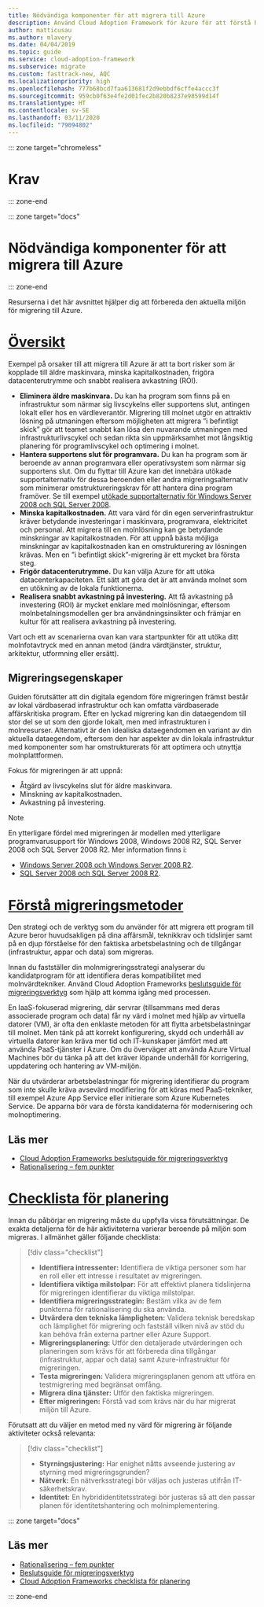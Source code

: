 ```yaml
---
title: Nödvändiga komponenter för att migrera till Azure
description: Använd Cloud Adoption Framework för Azure för att förstå hur du förbereder för migrering till Azure och vilka krav du behöver uppfylla för en lyckad migrering.
author: matticusau
ms.author: mlavery
ms.date: 04/04/2019
ms.topic: guide
ms.service: cloud-adoption-framework
ms.subservice: migrate
ms.custom: fasttrack-new, AQC
ms.localizationpriority: high
ms.openlocfilehash: 777b68bcd7faa613681f2d9ebbdf6cffe4accc3f
ms.sourcegitcommit: 959cb0f63e4fe2d01fec2b820b8237e98599d14f
ms.translationtype: HT
ms.contentlocale: sv-SE
ms.lasthandoff: 03/11/2020
ms.locfileid: "79094802"
---
```

::: zone target="chromeless"

# <a name="prerequisites"></a>Krav

::: zone-end

::: zone target="docs"

# <a name="prerequisites-for-migrating-to-azure"></a>Nödvändiga komponenter för att migrera till Azure

::: zone-end

Resurserna i det här avsnittet hjälper dig att förbereda den aktuella miljön för migrering till Azure.

# <a name="overview"></a>[Översikt](#tab/Overview)

Exempel på orsaker till att migrera till Azure är att ta bort risker som är kopplade till äldre maskinvara, minska kapitalkostnaden, frigöra datacenterutrymme och snabbt realisera avkastning (ROI).

- **Eliminera äldre maskinvara.** Du kan ha program som finns på en infrastruktur som närmar sig livscykelns eller supportens slut, antingen lokalt eller hos en värdleverantör. Migrering till molnet utgör en attraktiv lösning på utmaningen eftersom möjligheten att migrera ”i befintligt skick” gör att teamet snabbt kan lösa den nuvarande utmaningen med infrastrukturlivscykel och sedan rikta sin uppmärksamhet mot långsiktig planering för programlivscykel och optimering i molnet.
- **Hantera supportens slut för programvara.** Du kan ha program som är beroende av annan programvara eller operativsystem som närmar sig supportens slut. Om du flyttar till Azure kan det innebära utökade supportalternativ för dessa beroenden eller andra migreringsalternativ som minimerar omstruktureringskrav för att hantera dina program framöver. Se till exempel [utökade supportalternativ för Windows Server 2008 och SQL Server 2008](https://azure.microsoft.com/blog/announcing-new-options-for-sql-server-2008-and-windows-server-2008-end-of-support).
- **Minska kapitalkostnaden.** Att vara värd för din egen serverinfrastruktur kräver betydande investeringar i maskinvara, programvara, elektricitet och personal. Att migrera till en molnlösning kan ge betydande minskningar av kapitalkostnaden. För att uppnå bästa möjliga minskningar av kapitalkostnaden kan en omstrukturering av lösningen krävas. Men en ”i befintligt skick”-migrering är ett mycket bra första steg.
- **Frigör datacenterutrymme.** Du kan välja Azure för att utöka datacenterkapaciteten. Ett sätt att göra det är att använda molnet som en utökning av de lokala funktionerna.
- **Realisera snabbt avkastning på investering.** Att få avkastning på investering (ROI) är mycket enklare med molnlösningar, eftersom molnbetalningsmodellen ger bra användningsinsikter och främjar en kultur för att realisera avkastning på investering.

Vart och ett av scenarierna ovan kan vara startpunkter för att utöka ditt molnfotavtryck med en annan metod (ändra värdtjänster, struktur, arkitektur, utformning eller ersätt).

## <a name="migration-characteristics"></a>Migreringsegenskaper

Guiden förutsätter att din digitala egendom före migreringen främst består av lokal värdbaserad infrastruktur och kan omfatta värdbaserade affärskritiska program. Efter en lyckad migrering kan din dataegendom till stor del se ut som den gjorde lokalt, men med infrastrukturen i molnresurser. Alternativt är den idealiska dataegendomen en variant av din aktuella dataegendom, eftersom den har aspekter av din lokala infrastruktur med komponenter som har omstrukturerats för att optimera och utnyttja molnplattformen.

Fokus för migreringen är att uppnå:

- Åtgärd av livscykelns slut för äldre maskinvara.
- Minskning av kapitalkostnaden.
- Avkastning på investering.

> [!NOTE]
> En ytterligare fördel med migreringen är modellen med ytterligare programvarusupport för Windows 2008, Windows 2008 R2, SQL Server 2008 och SQL Server 2008 R2. Mer information finns i:
>
> - [Windows Server 2008 och Windows Server 2008 R2](https://www.microsoft.com/cloud-platform/windows-server-2008).
> - [SQL Server 2008 och SQL Server 2008 R2](https://www.microsoft.com/sql-server/sql-server-2008).

# <a name="understand-migration-approaches"></a>[Förstå migreringsmetoder](#tab/Approach)

Den strategi och de verktyg som du använder för att migrera ett program till Azure beror huvudsakligen på dina affärsmål, teknikkrav och tidslinjer samt på en djup förståelse för den faktiska arbetsbelastning och de tillgångar (infrastruktur, appar och data) som migreras.

Innan du fastställer din molnmigreringsstrategi analyserar du kandidatprogram för att identifiera deras kompatibilitet med molnvärdtekniker. Använd Cloud Adoption Frameworks [beslutsguide för migreringsverktyg](../../decision-guides/migrate-decision-guide/index.md) som hjälp att komma igång med processen.

En IaaS-fokuserad migrering, där servrar (tillsammans med deras associerade program och data) får ny värd i molnet med hjälp av virtuella datorer (VM), är ofta den enklaste metoden för att flytta arbetsbelastningar till molnet. Men tänk på att korrekt konfigurering, skydd och underhåll av virtuella datorer kan kräva mer tid och IT-kunskaper jämfört med att använda PaaS-tjänster i Azure. Om du överväger att använda Azure Virtual Machines bör du tänka på att det kräver löpande underhåll för korrigering, uppdatering och hantering av VM-miljön.

När du utvärderar arbetsbelastningar för migrering identifierar du program som inte skulle kräva avsevärd modifiering för att köras med PaaS-tekniker, till exempel Azure App Service eller initierare som Azure Kubernetes Service. De apparna bör vara de första kandidaterna för modernisering och molnoptimering.

## <a name="learn-more"></a>Läs mer

- [Cloud Adoption Frameworks beslutsguide för migreringsverktyg](../../decision-guides/migrate-decision-guide/index.md)
- [Rationalisering – fem punkter](../../digital-estate/5-rs-of-rationalization.md)

# <a name="planning-checklist"></a>[Checklista för planering](#tab/Checklist)

Innan du påbörjar en migrering måste du uppfylla vissa förutsättningar. De exakta detaljerna för de här aktiviteterna varierar beroende på miljön som migreras. I allmänhet gäller följande checklista:

> [!div class="checklist"]
>
> - **Identifiera intressenter:** Identifiera de viktiga personer som har en roll eller ett intresse i resultatet av migreringen.
> - **Identifiera viktiga milstolpar:** För att effektivt planera tidslinjerna för migreringen identifierar du viktiga milstolpar.
> - **Identifiera migreringsstrategin:** Bestäm vilka av de fem punkterna för rationalisering du ska använda.
> - **Utvärdera den tekniska lämpligheten:** Validera teknisk beredskap och lämplighet för migrering och fastställ vilken nivå av stöd du kan behöva från externa partner eller Azure Support.
> - **Migreringsplanering:** Utför den detaljerade utvärderingen och planeringen som krävs för att förbereda dina tillgångar (infrastruktur, appar och data) samt Azure-infrastruktur för migreringen.
> - **Testa migreringen:** Validera migreringsplanen genom att utföra en testmigrering med begränsat omfång.
> - **Migrera dina tjänster:** Utför den faktiska migreringen.
> - **Efter migreringen:** Förstå vad som krävs när du har migrerat miljön till Azure.

Förutsatt att du väljer en metod med ny värd för migrering är följande aktiviteter också relevanta:

> [!div class="checklist"]
>
> - **Styrningsjustering:** Har enighet nåtts avseende justering av styrning med migreringsgrunden?
> - **Nätverk:** En nätverksstrategi bör väljas och justeras utifrån IT-säkerhetskrav.
> - **Identitet:** En hybrididentitetsstrategi bör justeras så att den passar planen för identitetshantering och molnimplementering.

::: zone target="docs"

<!-- markdownlint-disable MD024 -->

## <a name="learn-more"></a>Läs mer

- [Rationalisering – fem punkter](../../digital-estate/5-rs-of-rationalization.md)
- [Beslutsguide för migreringsverktyg](../../decision-guides/migrate-decision-guide/index.md)
- [Cloud Adoption Frameworks checklista för planering](../migration-considerations/prerequisites/planning-checklist.md)

::: zone-end
